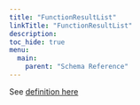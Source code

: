 ```yaml
---
title: "FunctionResultList"
linkTitle: "FunctionResultList"
description:
toc_hide: true
menu:
  main:
    parent: "Schema Reference"
---
```



See
[definition here](https://github.com/kptdev/kpt/blob/next/pkg/api/fnresult/v1/types.go#L50)
